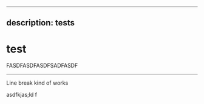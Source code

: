***

## description: tests

# test

FASDFASDFASDFSADFASDF

***

Line break kind of works

asdfkjas;ld f
